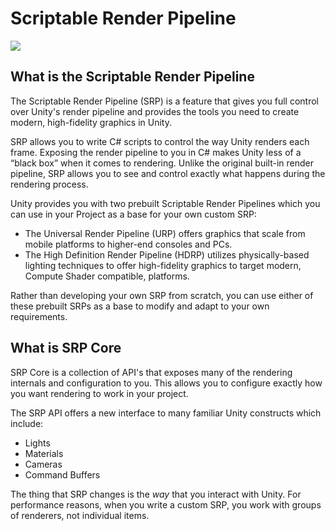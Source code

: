 # Scriptable Render Pipeline
![](https://blogs.unity3d.com/wp-content/uploads/2018/01/image5_rs.png)
## What is the Scriptable Render Pipeline

The Scriptable Render Pipeline (SRP) is a feature that gives you full control over Unity's render pipeline and provides the tools you need to create modern, high-fidelity graphics in Unity.

SRP allows you to write C# scripts to control the way Unity renders each frame. Exposing the render pipeline to you in C# makes Unity less of a “black box” when it comes to rendering. Unlike the original built-in render pipeline, SRP allows you to see and control exactly what happens during the rendering process. 

Unity provides you with two prebuilt Scriptable Render Pipelines which you can use in your Project as a base for your own custom SRP:
* The Universal Render Pipeline (URP) offers graphics that scale from mobile platforms to higher-end consoles and PCs.
* The High Definition Render Pipeline (HDRP) utilizes physically-based lighting techniques to offer high-fidelity graphics to target modern, Compute Shader compatible, platforms.

Rather than developing your own SRP from scratch, you can use either of these prebuilt SRPs as a base to modify and adapt to your own requirements.

## What is SRP Core

SRP Core is a collection of API's that exposes many of the rendering internals and configuration to you. This allows you to configure exactly how you want rendering to work in your project.

The SRP API offers a new interface to many familiar Unity constructs which include:

- Lights
- Materials
- Cameras
- Command Buffers

The thing that SRP changes is the *way* that you interact with Unity. For performance reasons, when you write a custom SRP, you work with groups of renderers, not individual items.







